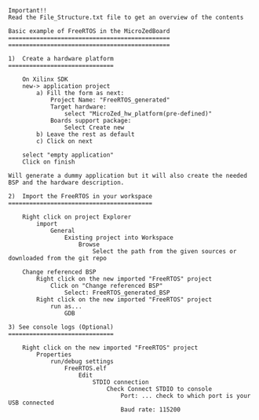 	Important!!
	Read the File_Structure.txt file to get an overview of the contents
	
	Basic example of FreeRTOS in the MicroZedBoard
	==============================================
	==============================================

	1)	Create a hardware platform
	==============================

		On Xilinx SDK
		new-> application project
			a) Fill the form as next:
				Project Name: "FreeRTOS_generated"
				Target hardware:
					select "MicroZed_hw_platform(pre-defined)"
				Boards support package:
					Select Create new
			b) Leave the rest as default
			c) Click on next
			
		select "empty application"
		Click on finish
		
	Will generate a dummy application but it will also create the needed BSP and the hardware description.
		
	2)	Import the FreeRTOS in your workspace
	=========================================

		Right click on project Explorer
			import
				General
					Existing project into Workspace
						Browse
							Select the path from the given sources or downloaded from the git repo
							
		Change referenced BSP
			Right click on the new imported "FreeRTOS" project
				Click on "Change referenced BSP"
					Select: FreeRTOS_generated_BSP
			Right click on the new imported "FreeRTOS" project
				run as...
					GDB

	3) See console logs (Optional)
	==============================
	
		Right click on the new imported "FreeRTOS" project
			Properties
				run/debug settings
					FreeRTOS.elf
						Edit
							STDIO connection
								Check Connect STDIO to console
									Port: ... check to which port is your USB connected
									Baud rate: 115200
		
		

